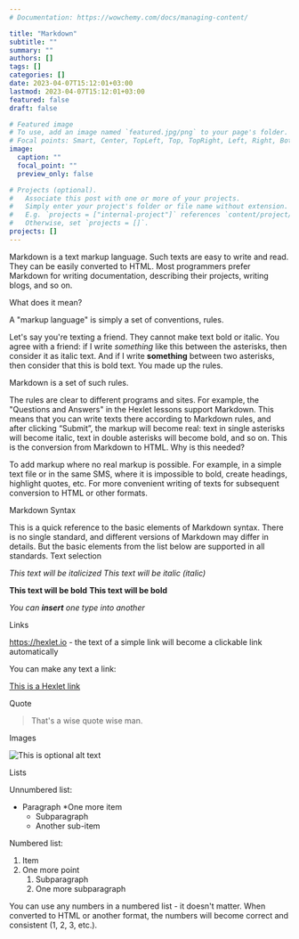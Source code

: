 ```yaml
---
# Documentation: https://wowchemy.com/docs/managing-content/

title: "Markdown"
subtitle: ""
summary: ""
authors: []
tags: []
categories: []
date: 2023-04-07T15:12:01+03:00
lastmod: 2023-04-07T15:12:01+03:00
featured: false
draft: false

# Featured image
# To use, add an image named `featured.jpg/png` to your page's folder.
# Focal points: Smart, Center, TopLeft, Top, TopRight, Left, Right, BottomLeft, Bottom, BottomRight.
image:
  caption: ""
  focal_point: ""
  preview_only: false

# Projects (optional).
#   Associate this post with one or more of your projects.
#   Simply enter your project's folder or file name without extension.
#   E.g. `projects = ["internal-project"]` references `content/project/deep-learning/index.md`.
#   Otherwise, set `projects = []`.
projects: []
---
```


Markdown is a text markup language. Such texts are easy to write and read. They can be easily converted to HTML. Most programmers prefer Markdown for writing documentation, describing their projects, writing blogs, and so on.

What does it mean?

A "markup language" is simply a set of conventions, rules.

Let's say you're texting a friend. They cannot make text bold or italic. You agree with a friend: if I write *something* like this between the asterisks, then consider it as italic text. And if I write **something** between two asterisks, then consider that this is bold text. You made up the rules.

Markdown is a set of such rules.

The rules are clear to different programs and sites. For example, the "Questions and Answers" in the Hexlet lessons support Markdown. This means that you can write texts there according to Markdown rules, and after clicking “Submit”, the markup will become real: text in single asterisks will become italic, text in double asterisks will become bold, and so on. This is the conversion from Markdown to HTML.
Why is this needed?

To add markup where no real markup is possible. For example, in a simple text file or in the same SMS, where it is impossible to bold, create headings, highlight quotes, etc.
For more convenient writing of texts for subsequent conversion to HTML or other formats.

Markdown Syntax

This is a quick reference to the basic elements of Markdown syntax. There is no single standard, and different versions of Markdown may differ in details. But the basic elements from the list below are supported in all standards.
Text selection

*This text will be italicized*
_This text will be italic (italic)_

**This text will be bold**
__This text will be bold__

_You can **insert** one type into another_

Links

https://hexlet.io - the text of a simple link will become a clickable link automatically

You can make any text a link:

[This is a Hexlet link](https://hexlet.io)

Quote

>That's a wise quote
> wise man.

Images

![This is optional alt text](/assets/images/markdown/markdown.png)

Lists

Unnumbered list:

* Paragraph
*One more item
   * Subparagraph
   * Another sub-item

Numbered list:

1. Item
1. One more point
   1. Subparagraph
   1. One more subparagraph

You can use any numbers in a numbered list - it doesn't matter. When converted to HTML or another format, the numbers will become correct and consistent (1, 2, 3, etc.).
